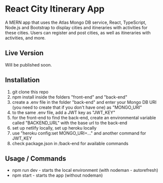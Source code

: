 # React City Itinerary App

A MERN app that uses the Atlas Mongo DB service, React, TypeScript, Node.js and Bootstrap to display cities and itineraries with activities for these cities. Users can register and post cities, as well as itineraries with activities, and more.

## Live Version

Will be published soon.

## Installation

1. git clone this repo
2. npm install inside the folders "front-end" and "back-end"
3. create a .env file in the folder "back-end" and enter your Mongo DB URI (you need to create that if you don't have one) as "MONGO_URI"
4. to the same .env file, add a JWT key as "JWT_KEY"
5. for the front-end to find the back-end, create an environmental variable called "BACKEND_URL" with the base url to the back-end
6. set up netlify locally, set up heroku locally
7. use "heroku config:set MONGO_URI=..." and another command for JWT_KEY
8. check package.json in /back-end for available commands

## Usage / Commands

- npm run dev - starts the local environment (with nodeman - autorefresh)
- npm start - starts the app (without nodeman)
